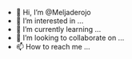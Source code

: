 - 👋 Hi, I’m @Meljaderojo
- 👀 I’m interested in ...
- 🌱 I’m currently learning ...
- 💞️ I’m looking to collaborate on ...
- 📫 How to reach me ...

<!---
Meljaderojo/Meljaderojo is a ✨ special ✨ repository because its `README.md` (this file) appears on your GitHub profile.
You can click the Preview link to take a look at your changes.
--->
